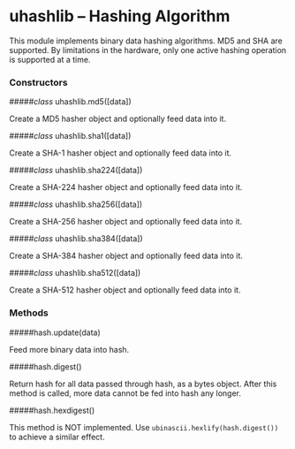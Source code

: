 # uhashlib – Hashing Algorithm
This module implements binary data hashing algorithms. MD5 and SHA are supported. By limitations in the hardware, only one active hashing operation is supported at a time.

### Constructors
#####<class><i>class</i> uhashlib.md5([data])</class>

Create a MD5 hasher object and optionally feed data into it.

#####<class><i>class</i> uhashlib.sha1([data])</class>

Create a SHA-1 hasher object and optionally feed data into it.

#####<class><i>class</i> uhashlib.sha224([data])</class>

Create a SHA-224 hasher object and optionally feed data into it.

#####<class><i>class</i> uhashlib.sha256([data])</class>

Create a SHA-256 hasher object and optionally feed data into it.

#####<class><i>class</i> uhashlib.sha384([data])</class>

Create a SHA-384 hasher object and optionally feed data into it.

#####<class><i>class</i> uhashlib.sha512([data])</class>

Create a SHA-512 hasher object and optionally feed data into it.

### Methods
#####<function>hash.update(data)</function>

Feed more binary data into hash.

#####<function>hash.digest()</function>

Return hash for all data passed through hash, as a bytes object. After this method is called, more data cannot be fed into hash any longer.

#####<function>hash.hexdigest()</function>

This method is NOT implemented. Use `ubinascii.hexlify(hash.digest())` to achieve a similar effect.
